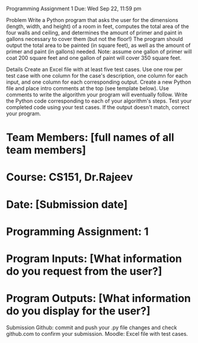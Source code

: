 Programming Assignment 1
Due: Wed Sep 22, 11:59 pm

Problem
Write a Python program that asks the user for the dimensions (length, width, and height) of a room in feet, computes the total area of the four walls and ceiling, and determines the amount of primer and paint in gallons necessary to cover them (but not the floor!) The program should output the total area to be painted (in square feet), as well as the amount of primer and paint (in gallons) needed. Note: assume one gallon of primer will coat 200 square feet and one gallon of paint will cover 350 square feet.

Details
Create an Excel file with at least five test cases. Use one row per test case with one column for the case's description, one column for each input, and one column for each corresponding output.
Create a new Python file and place intro comments at the top (see template below).
Use comments to write the algorithm your program will eventually follow.
Write the Python code corresponding to each of your algorithm's steps.
Test your completed code using your test cases. If the output doesn't match, correct your program.
# Team Members: [full names of all team members]
# Course: CS151, Dr.Rajeev  
# Date: [Submission date]
# Programming Assignment: 1
# Program Inputs: [What information do you request from the user?]
# Program Outputs: [What information do you display for the user?]
Submission
Github: commit and push your .py file changes and check github.com to confirm your submission.
Moodle: Excel file with test cases.

